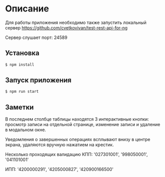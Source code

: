 # Описание

Для работы приложения необходимо также запустить локальный сервер https://github.com/cvetkovivan/test-rest-api-for-ng

Сервер слушает порт: 24589

## Установка

```bash
$ npm install
```

## Запуск приложения

```bash
$ npm run start
```

## Заметки

В последнем столбце таблицы находятся 3 интерактивные кнопки: просмотр записи на отдельной странице, изменение записи и удаление в модальном окне.

Уведомления о завершенных операциях всплывают внизу в центре экрана, удаляются вручную нажатием на крестик.

Несколько проходящих валидацию КПП: '027301001', '998050001', '041101001'

ИПП: '4200000291', '4205000827', '420900166500'
